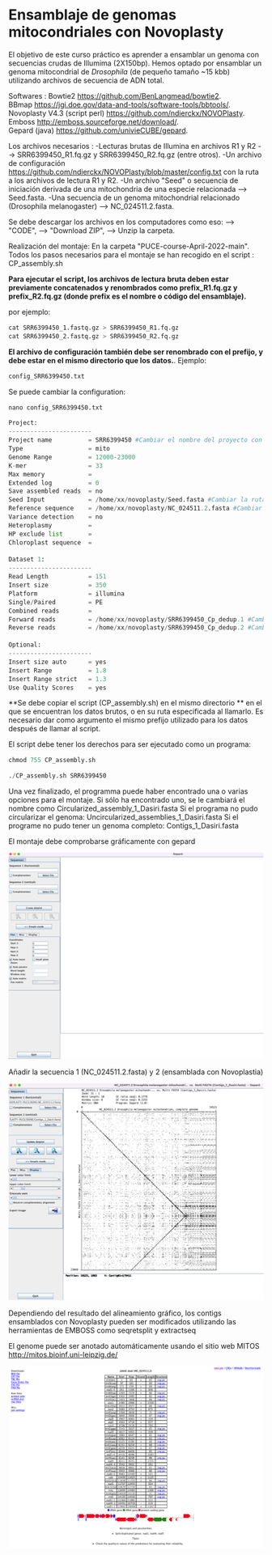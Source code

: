 # Ensamblaje de genomas mitocondriales con Novoplasty

El objetivo de este curso práctico es aprender a ensamblar un genoma con secuencias crudas de Illumima (2X150bp). Hemos optado por ensamblar un genoma mitocondrial de _Drosophila_ (de pequeño tamaño ~15 kbb) utilizando archivos de secuencia de ADN total. 

Softwares :
Bowtie2 https://github.com/BenLangmead/bowtie2.    
BBmap https://jgi.doe.gov/data-and-tools/software-tools/bbtools/.    
Novoplasty V4.3 (script perl) https://github.com/ndierckx/NOVOPlasty.    
Emboss http://emboss.sourceforge.net/download/.    
Gepard (java) https://github.com/univieCUBE/gepard.    

Los archivos necesarios :
-Lecturas brutas de Illumina en archivos R1 y R2 --> SRR6399450_R1.fq.gz y SRR6399450_R2.fq.gz (entre otros). 
-Un archivo de configuración https://github.com/ndierckx/NOVOPlasty/blob/master/config.txt con la ruta a los archivos de lectura R1 y R2. 
-Un archivo "Seed" o secuencia de iniciación derivada de una mitochondria de una especie relacionada --> Seed.fasta. 
-Una secuencia de un genoma mitochondrial relacionado (Drosophila melanogaster) -->  NC_024511.2.fasta. 

Se debe descargar los archivos en los computadores como eso: --> "CODE", --> "Download ZIP", --> Unzip la carpeta.  

Realización del montaje:
En la carpeta "PUCE-course-April-2022-main".
Todos los pasos necesarios para el montaje se han recogido en el script : CP_assembly.sh

**Para ejecutar el script, los archivos de lectura bruta deben estar previamente concatenados y renombrados como prefix_R1.fq.gz y prefix_R2.fq.gz (donde prefix es el nombre o código del ensamblaje).**  

por ejemplo:


```python
cat SRR6399450_1.fastq.gz > SRR6399450_R1.fq.gz 
cat SRR6399450_2.fastq.gz > SRR6399450_R2.fq.gz 
```

**El archivo de configuración también debe ser renombrado con el prefijo, y debe estar en el mismo directorio que los datos.**.  Ejemplo:


```python
config_SRR6399450.txt
```

Se puede cambiar la configuration:


```python
nano config_SRR6399450.txt
```


```python
Project:
-----------------------
Project name          = SRR6399450 #Cambiar el nombre del proyecto con el acronimo
Type                  = mito
Genome Range          = 12000-23000
K-mer                 = 33
Max memory            = 
Extended log          = 0
Save assembled reads  = no
Seed Input            = /home/xx/novoplasty/Seed.fasta #Cambiar la ruta hasta el archivo Seed.fasta
Reference sequence    = /home/xx/novoplasty/NC_024511.2.fasta #Cambiar la ruta hasta el archivo NC_024511.2.fasta
Variance detection    = no
Heteroplasmy          = 
HP exclude list       =
Chloroplast sequence  = 

Dataset 1:
-----------------------
Read Length           = 151
Insert size           = 350
Platform              = illumina
Single/Paired         = PE
Combined reads        =
Forward reads         = /home/xx/novoplasty/SRR6399450_Cp_dedup.1 #Cambiar la ruta
Reverse reads         = /home/xx/novoplasty/SRR6399450_Cp_dedup.2 #Cambiar la ruta

Optional:
-----------------------
Insert size auto      = yes
Insert Range          = 1.8
Insert Range strict   = 1.3
Use Quality Scores    = yes
```

**Se debe copiar el script (CP_assembly.sh) en el mismo directorio ** en el que se encuentran los datos brutos, o en su ruta especificada al llamarlo. 
Es necesario dar como argumento el mismo prefijo utilizado para los datos después de llamar al script.  

El script debe tener los derechos para ser ejecutado como un programa:


```python
chmod 755 CP_assembly.sh
```


```python
./CP_assembly.sh SRR6399450
```

Una vez finalizado, el programma puede haber encontrado una o varias opciones para el montaje. 
Si sólo ha encontrado uno, se le cambiará el nombre como Circularized_assembly_1_Dasiri.fasta
Si el programa no pudo circularizar el genoma: Uncircularized_assemblies_1_Dasiri.fasta 
Si el programe no pudo tener un genoma completo: Contigs_1_Dasiri.fasta

 El montaje debe comprobarse gráficamente con gepard

![](1.png)

Añadir la secuencia 1 (NC_024511.2.fasta) y 2 (ensamblada con Novoplastia)

![](2.png)

Dependiendo del resultado del alineamiento gráfico, los contigs ensamblados con Novoplasty pueden ser modificados utilizando las herramientas de EMBOSS como seqretsplit y extractseq

El genome puede ser anotado automáticamente usando el sitio web MITOS http://mitos.bioinf.uni-leipzig.de/

![](3.png)


```python

```

